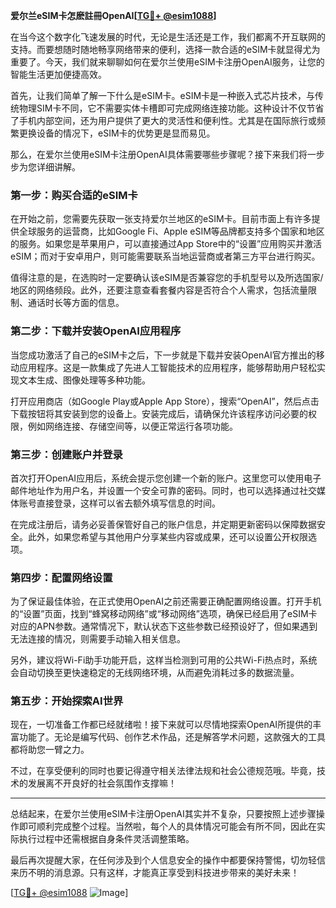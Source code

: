 **爱尔兰eSIM卡怎麽註冊OpenAI[[TG💪+ @esim1088](https://t.me/s/esim1088)]**

在当今这个数字化飞速发展的时代，无论是生活还是工作，我们都离不开互联网的支持。而要想随时随地畅享网络带来的便利，选择一款合适的eSIM卡就显得尤为重要了。今天，我们就来聊聊如何在爱尔兰使用eSIM卡注册OpenAI服务，让您的智能生活更加便捷高效。

首先，让我们简单了解一下什么是eSIM卡。eSIM卡是一种嵌入式芯片技术，与传统物理SIM卡不同，它不需要实体卡槽即可完成网络连接功能。这种设计不仅节省了手机内部空间，还为用户提供了更大的灵活性和便利性。尤其是在国际旅行或频繁更换设备的情况下，eSIM卡的优势更是显而易见。

那么，在爱尔兰使用eSIM卡注册OpenAI具体需要哪些步骤呢？接下来我们将一步步为您详细讲解。

### 第一步：购买合适的eSIM卡

在开始之前，您需要先获取一张支持爱尔兰地区的eSIM卡。目前市面上有许多提供全球服务的运营商，比如Google Fi、Apple eSIM等品牌都支持多个国家和地区的服务。如果您是苹果用户，可以直接通过App Store中的“设置”应用购买并激活eSIM；而对于安卓用户，则可能需要联系当地运营商或者第三方平台进行购买。

值得注意的是，在选购时一定要确认该eSIM是否兼容您的手机型号以及所选国家/地区的网络频段。此外，还要注意查看套餐内容是否符合个人需求，包括流量限制、通话时长等方面的信息。

### 第二步：下载并安装OpenAI应用程序

当您成功激活了自己的eSIM卡之后，下一步就是下载并安装OpenAI官方推出的移动应用程序。这是一款集成了先进人工智能技术的应用程序，能够帮助用户轻松实现文本生成、图像处理等多种功能。

打开应用商店（如Google Play或Apple App Store），搜索“OpenAI”，然后点击下载按钮将其安装到您的设备上。安装完成后，请确保允许该程序访问必要的权限，例如网络连接、存储空间等，以便正常运行各项功能。

### 第三步：创建账户并登录

首次打开OpenAI应用后，系统会提示您创建一个新的账户。这里您可以使用电子邮件地址作为用户名，并设置一个安全可靠的密码。同时，也可以选择通过社交媒体账号直接登录，这样可以省去额外填写信息的时间。

在完成注册后，请务必妥善保管好自己的账户信息，并定期更新密码以保障数据安全。此外，如果您希望与其他用户分享某些内容或成果，还可以设置公开权限选项。

### 第四步：配置网络设置

为了保证最佳体验，在正式使用OpenAI之前还需要正确配置网络设置。打开手机的“设置”页面，找到“蜂窝移动网络”或“移动网络”选项，确保已经启用了eSIM卡对应的APN参数。通常情况下，默认状态下这些参数已经预设好了，但如果遇到无法连接的情况，则需要手动输入相关信息。

另外，建议将Wi-Fi助手功能开启，这样当检测到可用的公共Wi-Fi热点时，系统会自动切换至更快速稳定的无线网络环境，从而避免消耗过多的数据流量。

### 第五步：开始探索AI世界

现在，一切准备工作都已经就绪啦！接下来就可以尽情地探索OpenAI所提供的丰富功能了。无论是编写代码、创作艺术作品，还是解答学术问题，这款强大的工具都将助您一臂之力。

不过，在享受便利的同时也要记得遵守相关法律法规和社会公德规范哦。毕竟，技术的发展离不开良好的社会氛围作支撑嘛！

---

总结起来，在爱尔兰使用eSIM卡注册OpenAI其实并不复杂，只要按照上述步骤操作即可顺利完成整个过程。当然啦，每个人的具体情况可能会有所不同，因此在实际执行过程中还需根据自身条件灵活调整策略。

最后再次提醒大家，在任何涉及到个人信息安全的操作中都要保持警惕，切勿轻信来历不明的消息源。只有这样，才能真正享受到科技进步带来的美好未来！

[[TG💪+ @esim1088](https://t.me/s/esim1088) ![Image](https://i.postimg.cc/4NQfJmqS/Snipaste-2025-05-13-00-14-12.png)]